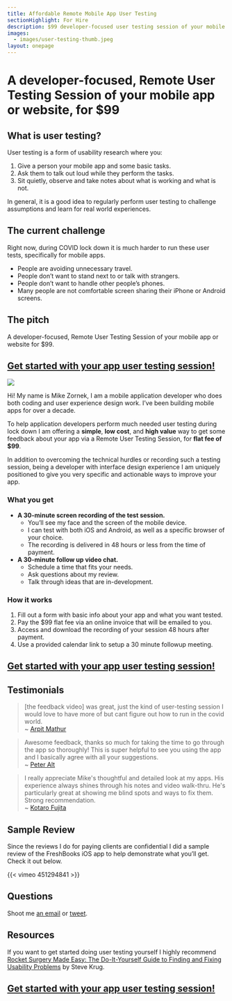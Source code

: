 ```yaml
---
title: Affordable Remote Mobile App User Testing
sectionHighlight: For Hire
description: $99 developer-focused user testing session of your mobile app or website.
images:
  - images/user-testing-thumb.jpeg
layout: onepage
---
```


# A developer-focused, Remote User Testing Session of your mobile app or website, for $99

## What is user testing?

User testing is a form of usability research where you:

1. Give a person your mobile app and some basic tasks.
2. Ask them to talk out loud while they perform the tasks.
3. Sit quietly, observe and take notes about what is working and what is not.

In general, it is a good idea to regularly perform user testing to challenge assumptions and learn for real world experiences.

## The current challenge

Right now, during COVID lock down it is much harder to run these user tests, specifically for mobile apps.

* People are avoiding unnecessary travel.
* People don’t want to stand next to or talk with strangers.
* People don’t want to handle other people’s phones.
* Many people are not comfortable screen sharing their iPhone or Android screens.

## The pitch

A developer-focused, Remote User Testing Session of your mobile app or website for $99.

## [Get started with your app user testing session!](https://zorn.typeform.com/to/GALgTKaA)

<p><img src="/images/zorn_square.png" class="avatar" /></p>

Hi! My name is Mike Zornek, I am a mobile application developer who does both coding and user experience design work. I’ve been building mobile apps for over a decade.

To help application developers perform much needed user testing during lock down I am offering a **simple**, **low cost**, and **high value** way to get some feedback about your app via a Remote User Testing Session, for **flat fee of $99**.

In addition to overcoming the technical hurdles or recording such a testing session, being a developer with interface design experience I am uniquely positioned to give you very specific and actionable ways to improve your app. 

### What you get

* **A 30-minute screen recording of the test session.**
	* You’ll see my face and the screen of the mobile device. 
	* I can test with both iOS and Android, as well as a specific browser of your choice.
	* The recording is delivered in 48 hours or less from the time of payment.
* **A 30-minute follow up video chat.**
	* Schedule a time that fits your needs.
	* Ask questions about my review.
	* Talk through ideas that are in-development.

### How it works

1. Fill out a form with basic info about your app and what you want tested. 
2. Pay the $99 flat fee via an online invoice that will be emailed to you.
3. Access and download the recording of your session 48 hours after payment.
4. Use a provided calendar link to setup a 30 minute followup meeting.

## [Get started with your app user testing session!](https://zorn.typeform.com/to/GALgTKaA)

## Testimonials

> [the feedback video] was great, just the kind of user-testing session I would love to have more of but cant figure out how to run in the covid world.  
> ~ [Arpit Mathur](https://twitter.com/arpit)

> Awesome feedback, thanks so much for taking the time to go through the app so thoroughly! This is super helpful to see you using the app and I basically agree with all your suggestions.  
> ~ [Peter Alt](https://twitter.com/pewalt)

> I really appreciate Mike's thoughtful and detailed look at my apps. His experience always shines through his notes and video walk-thru. He's particularly great at showing me blind spots and ways to fix them. Strong recommendation.  
> ~ [Kotaro Fujita](https://twitter.com/wild37)

## Sample Review

Since the reviews I do for paying clients are confidential I did a sample review of the FreshBooks iOS app to help demonstrate what you’ll get. Check it out below.

{{< vimeo 451294841 >}}

## Questions

Shoot me [an email](mailto:zorn@zornlabs.com) or [tweet](https://twitter.com/zorn).

## Resources

If you want to get started doing user testing yourself I highly recommend [Rocket Surgery Made Easy: The Do-It-Yourself Guide to Finding and Fixing Usability Problems](https://amzn.to/34zB2Ap) by Steve Krug.

## [Get started with your app user testing session!](https://zorn.typeform.com/to/GALgTKaA)

